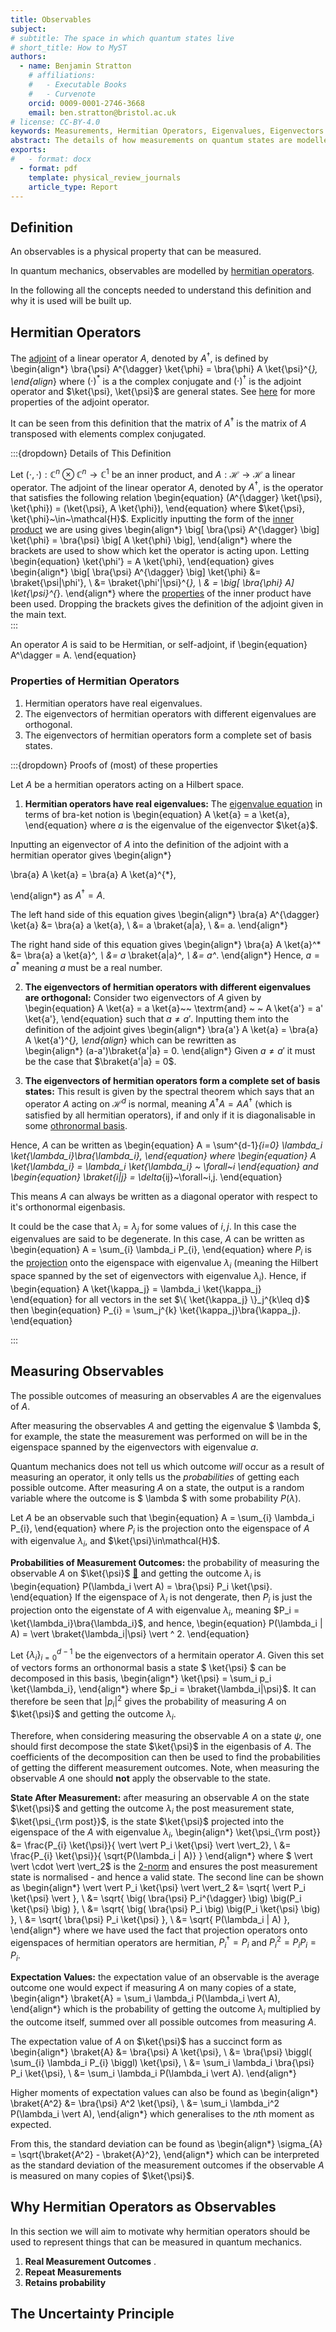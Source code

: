 ```yaml
---
title: Observables 
subject: 
# subtitle: The space in which quantum states live
# short_title: How to MyST
authors:
  - name: Benjamin Stratton
    # affiliations:
    #   - Executable Books
    #   - Curvenote
    orcid: 0009-0001-2746-3668
    email: ben.stratton@bristol.ac.uk
# license: CC-BY-4.0
keywords: Measurements, Hermitian Operators, Eigenvalues, Eigenvectors.  
abstract: The details of how measurements on quantum states are modelled.    
exports:
#   - format: docx
  - format: pdf
    template: physical_review_journals
    article_type: Report
---
```


## Definition 

An observables is a physical property that can be measured. 

In quantum mechanics, observables are modelled by [hermitian operators](#hermitian_adjoint_page_target).

In the following all the concepts needed to understand this definition and why it is used will be built up. 

## Hermitian Operators

The [adjoint](#the_adjoint_page_target) of a linear operator $A$, denoted by $A^{\dagger}$, is defined by 
\begin{align*}
\bra{\psi} A^{\dagger} \ket{\phi} = \bra{\phi} A \ket{\psi}^{*},
\end{align*}
where $(\cdot)^*$ is a the complex conjugate and $(\cdot)^{\dagger}$ is the adjoint operator and $\ket{\psi}, \ket{\psi}$ are general states. See [here](#the_adjoint_page_properties) for more properties of the adjoint operator. 

It can be seen from this definition that the matrix of $A^{\dagger}$ is the matrix of $A$ transposed with elements complex conjugated.   

:::{dropdown} Details of This Definition

Let $(\cdot, \cdot): \mathbb{C}^{n} \otimes \mathbb{C}^{n} \rightarrow \mathbb{C}^{1}$ be an inner product, and $A: \mathcal{H} \rightarrow \mathcal{H}$ a linear operator. 
The adjoint of the linear operator $A$, denoted by $A^{\dagger}$, is the operator that satisfies the following relation 
\begin{equation}
(A^{\dagger} \ket{\psi}, \ket{\phi}) = (\ket{\psi}, A \ket{\phi}),
\end{equation}
where $\ket{\psi}, \ket{\phi}~\in~\mathcal{H}$. Explicitly inputting the form of the [inner product](#inner_product_hilbert_space_definition) we are using gives 
\begin{align*}
\big[ \bra{\psi} A^{\dagger} \big] \ket{\phi} = \bra{\psi} \big[ A \ket{\phi} \big],
\end{align*}
where the brackets are used to show which ket the operator is acting upon. Letting 
\begin{equation}
\ket{\phi'} = A \ket{\phi},
\end{equation}
gives 
\begin{align*}
\big[ \bra{\psi} A^{\dagger} \big] \ket{\phi} &= \braket{\psi|\phi'}, \\
&= \braket{\phi'|\psi}^{*}, \\
& = \big[ \bra{\phi} A] \ket{\psi}^{*}.
\end{align*}
where the [properties](#hilbert_space_inner_product_properties) of the inner product have been used. Dropping the brackets gives the definition of the adjoint given in the main text.  
:::

An operator $A$ is said to be Hermitian, or self-adjoint, if 
\begin{equation}
A^\dagger = A.
\end{equation}

### Properties of Hermitian Operators

1. Hermitian operators have real eigenvalues.
2. The eigenvectors of hermitian operators with different eigenvalues are orthogonal.
3. The eigenvectors of hermitian operators form a complete set of basis states. 


:::{dropdown} Proofs of (most) of these properties

Let $A$ be a hermitian operators acting on a Hilbert space. 

1. **Hermitian operators have real eigenvalues:**
The [eigenvalue equation](#eigenvalues_page_target) in terms of bra-ket notion is 
\begin{equation}
A \ket{a} = a \ket{a},
\end{equation}
where $a$ is the eigenvalue of the eigenvector $\ket{a}$. 

Inputting an eigenvector of $A$ into the definition of the adjoint with a hermitian operator gives 
\begin{align*}

\bra{a} A \ket{a} = \bra{a} A \ket{a}^{*},

\end{align*}
as $A^\dagger = A$. 

The left hand side of this equation gives 
\begin{align*}
\bra{a} A^{\dagger} \ket{a} &= \bra{a} a \ket{a}, \\
&= a \braket{a|a}, \\
&= a. 
\end{align*} 

The right hand side of this equation gives 
\begin{align*}
\bra{a} A \ket{a}^* &= \bra{a} a \ket{a}^*, \\
&= a* \braket{a|a}^*, \\
&= a^*. 
\end{align*} 
Hence, $a=a^*$ meaning $a$ must be a real number. 

2. **The eigenvectors of hermitian operators with different eigenvalues are orthogonal:** Consider two eigenvectors of $A$ given by 
\begin{equation}
A \ket{a} = a \ket{a}~~ \textrm{and} ~ ~ A \ket{a'} = a' \ket{a'},
\end{equation}
such that $a \neq a'$. Inputting them into the definition of the adjoint gives 
\begin{align*}
\bra{a'} A \ket{a} = \bra{a} A \ket{a'}^{*},
\end{align*}
which can be rewritten as  
\begin{align*}
(a-a')\braket{a'|a} = 0.
\end{align*}
Given $a \neq a'$ it must be the case that $\braket{a'|a} = 0$.

3. **The eigenvectors of hermitian operators form a complete set of basis states:** This result is given by the spectral theorem which says that an operator $A$ acting on $\mathcal{H}^d$ is normal, meaning $A^\dagger A = A A^\dagger$ (which is satisfied by all hermitian operators), if and only if it is diagonalisable in some [othronormal basis](#Orthonormal_Basis_basis_target). 

Hence, $A$ can be written as 
\begin{equation}
A = \sum^{d-1}_{i=0} \lambda_i \ket{\lambda_i}\bra{\lambda_i},
\end{equation}
where 
\begin{equation}
A \ket{\lambda_i} = \lambda_i \ket{\lambda_i} ~ \forall~i
\end{equation}
and 
\begin{equation}
\braket{i|j} = \delta_{ij}~\forall~i,j.
\end{equation}

This means $A$ can always be written as a diagonal operator with respect to it's orthonormal eigenbasis. 

It could be the case that $\lambda_i = \lambda_j$ for some values of $i,j$. In this case the eigenvalues are said to be degenerate. In this case, $A$ can be written as 
\begin{equation}
A = \sum_{i} \lambda_i P_{i},
\end{equation}
where $P_{i}$ is the [projection](#projections_linear_maps_target) onto the eigenspace with eigenvalue $\lambda_i$ (meaning the Hilbert space spanned by the set of eigenvectors with eigenvalue $\lambda_i$). Hence, if 
\begin{equation}
A \ket{\kappa_j} = \lambda_i \ket{\kappa_j}
\end{equation}
for all vectors in the set $\{ \ket{\kappa_j} \}_j^{k\leq d}$ then 
\begin{equation}
P_{i} = \sum_j^{k} \ket{\kappa_j}\bra{\kappa_j}. 
\end{equation}

:::

## Measuring Observables

The possible outcomes of measuring an observables $A$ are the eigenvalues of $A$. 

After measuring the observables $A$ and getting the eigenvalue $ \lambda $, for example, the state the measurement was performed on will be in the eigenspace spanned by the eigenvectors with eigenvalue $a$.  

Quantum mechanics does not tell us which outcome *will* occur as a result of measuring an operator, it only tells us the *probabilities* of getting each possible outcome. After measuring $A$ on a state, the output is a random variable where the outcome is $ \lambda $ with some probability $P(\lambda)$.  

Let $A$ be an observable such that
\begin{equation}
A = \sum_{i} \lambda_i P_{i},
\end{equation}
where $P_i$ is the projection onto the eigenspace of $A$ with eigenvalue $\lambda_i$, and $\ket{\psi}\in\mathcal{H}$. 

**Probabilities of Measurement Outcomes:** the probability of measuring the observable $A$ on $\ket{\psi}$ [💭](#Probability_Notation_equation) and getting the outcome $\lambda_i$ is 
\begin{equation}
P(\lambda_i \vert A) = \bra{\psi} P_i \ket{\psi}.
\end{equation}
If the eigenspace of $\lambda_i$ is not dengerate, then $P_i$ is just the projection onto the eigenstate of $A$ with eigenvalue $\lambda_i$, meaning $P_i = \ket{\lambda_i}\bra{\lambda_i}$, and hence, 
\begin{equation}
P(\lambda_i | A) = \vert \braket{\lambda_i|\psi} \vert ^ 2.
\end{equation}

Let $\{ \lambda_i \}_{i=0}^{d-1}$ be the eigenvectors of a hermitain operator $A$. Given this set of vectors forms an orthonormal basis a state $ \ket{\psi} $ can be decomposed in this basis,
\begin{align*}
\ket{\psi} = \sum_i p_i \ket{\lambda_i},
\end{align*}
where $p_i = \braket{\lambda_i|\psi}$. It can therefore be seen that $\vert p_i \vert ^2$ gives the probability of measuring $A$ on $\ket{\psi}$ and getting the outcome $\lambda_i$. 

Therefore, when considering measuring the observable $A$ on a state $\psi$, one should first decompose the state $\ket{\psi}$ in the eigenbasis of $A$. The coefficients of the decomposition can then be used to find the probabilities of getting the different measurement outcomes. Note, when measuring the observable $A$ one should **not** apply the observable to the state. 

**State After Measurement:** after measuring an observable $A$ on the state $\ket{\psi}$ and getting the outcome $\lambda_i$ the post measurement state, $\ket{\psi_{\rm post}}$, is the state $\ket{\psi}$ projected into the eigenspace of the $A$ with eigenvalue $\lambda_i$,
\begin{align*}
\ket{\psi_{\rm post}} &= \frac{P_{i} \ket{\psi}}{ \vert \vert P_i \ket{\psi} \vert \vert_2}, \\
&= \frac{P_{i} \ket{\psi}}{ \sqrt{P(\lambda_i | A)} }
\end{align*}
where $ \vert \vert \cdot \vert \vert_2$ is the [2-norm](#l2_norm_norms_page_target) and ensures the post measurement state is normalised - and hence a valid state. The second line can be shown as
\begin{align*}
\vert \vert P_i \ket{\psi} \vert \vert_2 &= \sqrt{ \vert  P_i \ket{\psi} \vert }, \\
&= \sqrt{ \big( \bra{\psi} P_i^{\dagger} \big) \big(P_i \ket{\psi} \big) }, \\
&= \sqrt{ \big( \bra{\psi} P_i \big) \big(P_i \ket{\psi} \big) }, \\
&= \sqrt{ \bra{\psi} P_i \ket{\psi}  }, \\
&= \sqrt{ P(\lambda_i | A) },
\end{align*}
where we have used the fact that projection operators onto eigenspaces of hermitian operators are hermitian, $P_i^{\dagger}=P_i$ and $P_i^{2} = P_iP_i = P_i$. 

**Expectation Values:** the expectation value of an observable is the average outcome one would expect if measuring $A$ on many copies of a state, 
\begin{align*}
\braket{A} = \sum_i \lambda_i P(\lambda_i \vert A),
\end{align*} 
which is the probability of getting the outcome $\lambda_i$ multiplied by the outcome itself, summed over all possible outcomes from measuring $A$. 

The expectation value of $A$ on $\ket{\psi}$ has a succinct form as 
\begin{align*}
\braket{A} &= \bra{\psi} A \ket{\psi}, \\
&= \bra{\psi} \biggl( \sum_{i} \lambda_i P_{i} \biggl) \ket{\psi}, \\
&= \sum_i \lambda_i \bra{\psi} P_i \ket{\psi}, \\
&= \sum_i \lambda_i P(\lambda_i \vert A).
\end{align*}

Higher moments of expectation values can also be found as 
\begin{align*}
\braket{A^2} &= \bra{\psi} A^2 \ket{\psi}, \\
&= \sum_i \lambda_i^2 P(\lambda_i \vert A),
\end{align*}
which generalises to the $n$th moment as expected. 

From this, the standard deviation can be found as
\begin{align*}
\sigma_{A} = \sqrt{\braket{A^2} - \braket{A}^2},
\end{align*}
which can be interpreted as the standard deviation of the measurement outcomes if the observable $A$ is measured on many copies of $\ket{\psi}$.  


## Why Hermitian Operators as Observables

In this section we will aim to motivate why hermitian operators should be used to represent things that can be measured in quantum mechanics. 

1. **Real Measurement Outcomes** . 
2. **Repeat Measurements** 
3. **Retains probability**

## The Uncertainty Principle




